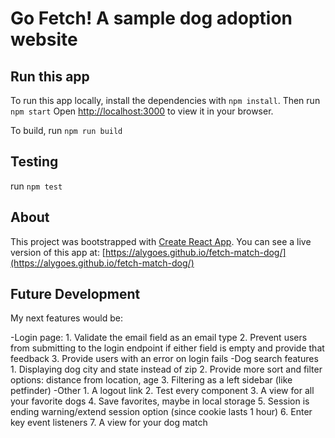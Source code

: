 # Go Fetch! A sample dog adoption website

## Run this app

To run this app locally, install the dependencies with `npm install`.
Then run `npm start` 
Open [http://localhost:3000](http://localhost:3000) to view it in your browser.

To build, run `npm run build`

## Testing
run `npm test`


## About

This project was bootstrapped with [Create React App](https://github.com/facebook/create-react-app).
You can see a live version of this app at: [https://alygoes.github.io/fetch-match-dog/](https://alygoes.github.io/fetch-match-dog/)

## Future Development

My next features would be:

-Login page:
    1. Validate the email field as an email type
    2. Prevent users from submitting to the login endpoint if either field is empty and provide that feedback
    3. Provide users with an error on login fails
-Dog search features
    1. Displaying dog city and state instead of zip
    2. Provide more sort and filter options: distance from location, age
    3. Filtering as a left sidebar (like petfinder)
-Other
    1. A logout link
    2. Test every component
    3. A view for all your favorite dogs
    4. Save favorites, maybe in local storage 
    5. Session is ending warning/extend session option (since cookie lasts 1 hour)
    6. Enter key event listeners
    7. A view for your dog match

